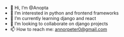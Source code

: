 - 👋 Hi, I’m @Anopta
- 👀 I’m interested in python and frontend frameworks
- 🌱 I’m currently learning django and react
- 💞️ I’m looking to collaborate on django projects
- 📫 How to reach me: annorpeter0@gmail.com

<!---
Anopta/Anopta is a ✨ special ✨ repository because its `README.md` (this file) appears on your GitHub profile.
You can click the Preview link to take a look at your changes.
--->
